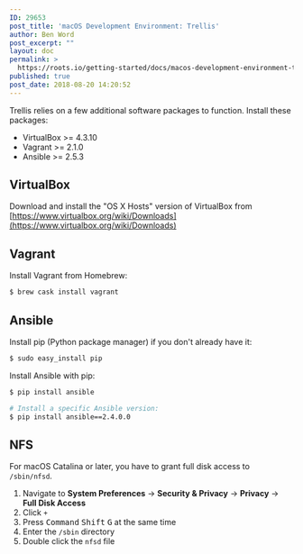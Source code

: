 ```yaml
---
ID: 29653
post_title: 'macOS Development Environment: Trellis'
author: Ben Word
post_excerpt: ""
layout: doc
permalink: >
  https://roots.io/getting-started/docs/macos-development-environment-trellis/
published: true
post_date: 2018-08-20 14:20:52
---
```

Trellis relies on a few additional software packages to function. Install these packages:

- VirtualBox >= 4.3.10
- Vagrant >= 2.1.0
- Ansible >= 2.5.3

## VirtualBox

Download and install the "OS X Hosts" version of VirtualBox from [https://www.virtualbox.org/wiki/Downloads](https://www.virtualbox.org/wiki/Downloads)

## Vagrant

Install Vagrant from Homebrew:

```sh
$ brew cask install vagrant
```

## Ansible

Install pip (Python package manager) if you don't already have it:

```sh
$ sudo easy_install pip
```

Install Ansible with pip:

```sh
$ pip install ansible

# Install a specific Ansible version:
$ pip install ansible==2.4.0.0
```

## NFS

For macOS Catalina or later, you have to grant full disk access to `/sbin/nfsd`.

1. Navigate to **System Preferences** → **Security & Privacy** → **Privacy** → **Full Disk Access**
2. Click `+`
3. Press <kbd>Command</kbd> <kbd>Shift</kbd> <kbd>G</kbd> at the same time
4. Enter the `/sbin` directory
5. Double click the `nfsd` file
